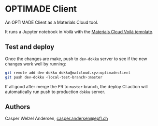 # OPTIMADE Client

An OPTIMADE Client as a Materials Cloud tool.

It runs a Jupyter notebook in Voilà with the [Materials Cloud Voilà template](https://github.com/materialscloud-org/voila-materialscloud-template).

## Test and deploy

Once the changes are make, push to `dev-dokku` server to see if the new changes work well by running: 

```bash
git remote add dev-dokku dokku@matcloud.xyz:optimadeclient
git push dev-dokku <local-test-branch>:master
```

If all good after merge the PR to `master` branch, the deploy CI action will automatically run push to production `dokku` server.

## Authors

Casper Welzel Andersen, casper.andersen@epfl.ch
